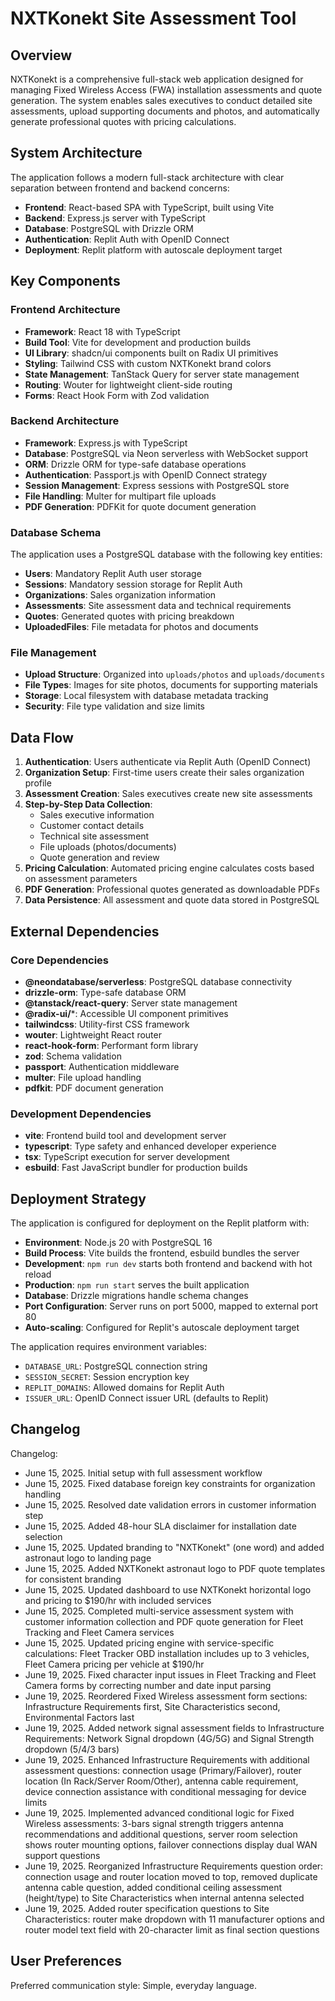# NXTKonekt Site Assessment Tool

## Overview

NXTKonekt is a comprehensive full-stack web application designed for managing Fixed Wireless Access (FWA) installation assessments and quote generation. The system enables sales executives to conduct detailed site assessments, upload supporting documents and photos, and automatically generate professional quotes with pricing calculations.

## System Architecture

The application follows a modern full-stack architecture with clear separation between frontend and backend concerns:

- **Frontend**: React-based SPA with TypeScript, built using Vite
- **Backend**: Express.js server with TypeScript
- **Database**: PostgreSQL with Drizzle ORM
- **Authentication**: Replit Auth with OpenID Connect
- **Deployment**: Replit platform with autoscale deployment target

## Key Components

### Frontend Architecture
- **Framework**: React 18 with TypeScript
- **Build Tool**: Vite for development and production builds
- **UI Library**: shadcn/ui components built on Radix UI primitives
- **Styling**: Tailwind CSS with custom NXTKonekt brand colors
- **State Management**: TanStack Query for server state management
- **Routing**: Wouter for lightweight client-side routing
- **Forms**: React Hook Form with Zod validation

### Backend Architecture
- **Framework**: Express.js with TypeScript
- **Database**: PostgreSQL via Neon serverless with WebSocket support
- **ORM**: Drizzle ORM for type-safe database operations
- **Authentication**: Passport.js with OpenID Connect strategy
- **Session Management**: Express sessions with PostgreSQL store
- **File Handling**: Multer for multipart file uploads
- **PDF Generation**: PDFKit for quote document generation

### Database Schema
The application uses a PostgreSQL database with the following key entities:
- **Users**: Mandatory Replit Auth user storage
- **Sessions**: Mandatory session storage for Replit Auth
- **Organizations**: Sales organization information
- **Assessments**: Site assessment data and technical requirements
- **Quotes**: Generated quotes with pricing breakdown
- **UploadedFiles**: File metadata for photos and documents

### File Management
- **Upload Structure**: Organized into `uploads/photos` and `uploads/documents`
- **File Types**: Images for site photos, documents for supporting materials
- **Storage**: Local filesystem with database metadata tracking
- **Security**: File type validation and size limits

## Data Flow

1. **Authentication**: Users authenticate via Replit Auth (OpenID Connect)
2. **Organization Setup**: First-time users create their sales organization profile
3. **Assessment Creation**: Sales executives create new site assessments
4. **Step-by-Step Data Collection**:
   - Sales executive information
   - Customer contact details
   - Technical site assessment
   - File uploads (photos/documents)
   - Quote generation and review
5. **Pricing Calculation**: Automated pricing engine calculates costs based on assessment parameters
6. **PDF Generation**: Professional quotes generated as downloadable PDFs
7. **Data Persistence**: All assessment and quote data stored in PostgreSQL

## External Dependencies

### Core Dependencies
- **@neondatabase/serverless**: PostgreSQL database connectivity
- **drizzle-orm**: Type-safe database ORM
- **@tanstack/react-query**: Server state management
- **@radix-ui/***: Accessible UI component primitives
- **tailwindcss**: Utility-first CSS framework
- **wouter**: Lightweight React router
- **react-hook-form**: Performant form library
- **zod**: Schema validation
- **passport**: Authentication middleware
- **multer**: File upload handling
- **pdfkit**: PDF document generation

### Development Dependencies
- **vite**: Frontend build tool and development server
- **typescript**: Type safety and enhanced developer experience
- **tsx**: TypeScript execution for server development
- **esbuild**: Fast JavaScript bundler for production builds

## Deployment Strategy

The application is configured for deployment on the Replit platform with:

- **Environment**: Node.js 20 with PostgreSQL 16
- **Build Process**: Vite builds the frontend, esbuild bundles the server
- **Development**: `npm run dev` starts both frontend and backend with hot reload
- **Production**: `npm run start` serves the built application
- **Database**: Drizzle migrations handle schema changes
- **Port Configuration**: Server runs on port 5000, mapped to external port 80
- **Auto-scaling**: Configured for Replit's autoscale deployment target

The application requires environment variables:
- `DATABASE_URL`: PostgreSQL connection string
- `SESSION_SECRET`: Session encryption key
- `REPLIT_DOMAINS`: Allowed domains for Replit Auth
- `ISSUER_URL`: OpenID Connect issuer URL (defaults to Replit)

## Changelog

Changelog:
- June 15, 2025. Initial setup with full assessment workflow
- June 15, 2025. Fixed database foreign key constraints for organization handling
- June 15, 2025. Resolved date validation errors in customer information step
- June 15, 2025. Added 48-hour SLA disclaimer for installation date selection
- June 15, 2025. Updated branding to "NXTKonekt" (one word) and added astronaut logo to landing page
- June 15, 2025. Added NXTKonekt astronaut logo to PDF quote templates for consistent branding
- June 15, 2025. Updated dashboard to use NXTKonekt horizontal logo and pricing to $190/hr with included services
- June 15, 2025. Completed multi-service assessment system with customer information collection and PDF quote generation for Fleet Tracking and Fleet Camera services
- June 15, 2025. Updated pricing engine with service-specific calculations: Fleet Tracker OBD installation includes up to 3 vehicles, Fleet Camera pricing per vehicle at $190/hr
- June 19, 2025. Fixed character input issues in Fleet Tracking and Fleet Camera forms by correcting number and date input parsing
- June 19, 2025. Reordered Fixed Wireless assessment form sections: Infrastructure Requirements first, Site Characteristics second, Environmental Factors last
- June 19, 2025. Added network signal assessment fields to Infrastructure Requirements: Network Signal dropdown (4G/5G) and Signal Strength dropdown (5/4/3 bars)
- June 19, 2025. Enhanced Infrastructure Requirements with additional assessment questions: connection usage (Primary/Failover), router location (In Rack/Server Room/Other), antenna cable requirement, device connection assistance with conditional messaging for device limits
- June 19, 2025. Implemented advanced conditional logic for Fixed Wireless assessments: 3-bars signal strength triggers antenna recommendations and additional questions, server room selection shows router mounting options, failover connections display dual WAN support questions
- June 19, 2025. Reorganized Infrastructure Requirements question order: connection usage and router location moved to top, removed duplicate antenna cable question, added conditional ceiling assessment (height/type) to Site Characteristics when internal antenna selected
- June 19, 2025. Added router specification questions to Site Characteristics: router make dropdown with 11 manufacturer options and router model text field with 20-character limit as final section questions

## User Preferences

Preferred communication style: Simple, everyday language.